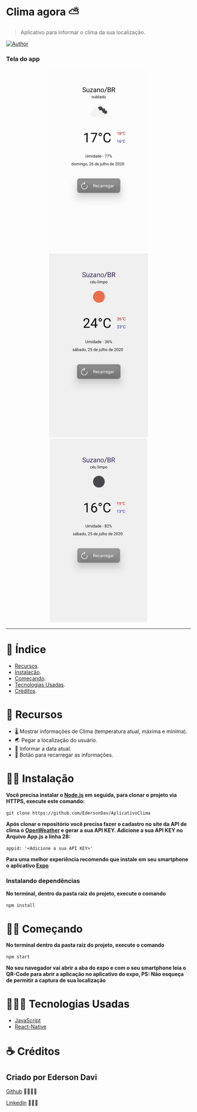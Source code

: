 # Clima agora ⛅

>Aplicativo para informar o clima da sua localização.

[![Author](https://img.shields.io/badge/author-EdersonDav-000000?style=flat-square)](https://github.com/EdersonDav)

### Tela do app
<div align="center" >
<img src=".github/cl1.jpeg?raw=true" height="500px"/>
<img src=".github/cl2.jpeg?raw=true" height="500px"/>
<img src=".github/cl3.jpeg?raw=true" height="500px"/>
</div>

---

# :pushpin: Índice

- [Recursos](#rocket-recursos).
- [Instalação](#-instalação).
- [Começando](#-começando).
- [Tecnologias Usadas](#-tecnologias-usadas).
- [Créditos](#-créditos).

# :rocket: Recursos

- 🌡️ Mostrar informações de Clima (temperatura atual, máxima e mínima).
- 🌏 Pegar a localização do usuário.
- 📅 Informar a data atual.
- 🔘 Botão para recarregar as informações.

# 👷🏿 Instalação

**Você precisa instalar o [Node.js](https://nodejs.org/en/download/) em seguida, para clonar o projeto via HTTPS, execute este comando:**

`git clone https://github.com/EdersonDav/AplicativoClima`

**Após clonar o repositório você precisa fazer o cadastro no site da API de clima o [OpenWeather](https://openweathermap.org/) e gerar a sua API KEY. Adicione a sua API KEY no Arquivo App.js a linha 28:**

`appid: '<Adicione a sua API KEY>'`

**Para uma melhor experiência recomendo que instale em seu smartphone o aplicativo [Expo](https://expo.io/)**

### Instalando dependências

**No terminal, dentro da pasta raiz do projeto, execute o comando**

`npm install`

# 🏃🏿 Começando

**No terminal dentro da pasta raiz do projeto, execute o comando**

`npm start`

**No seu navegador vai abrir a aba do expo e com o seu smartphone leia o QR-Code para abrir a aplicação no aplicativo do expo, PS: Não esqueça de permitir a captura de sua localização**

# 👨🏿‍💻 Tecnologias Usadas
* [JavaScript](https://developer.mozilla.org/en-US/docs/Web/JavaScript)
* [React-Native](https://reactnative.dev/)

# ☕ Créditos

## Criado por Ederson Davi</i>

[Github](https://github.com/EdersonDav) 👨🏿‍🎓🚀

[LinkedIn](www.linkedin.com/in/silvaedersonqueiroz) 👨🏿‍👔
